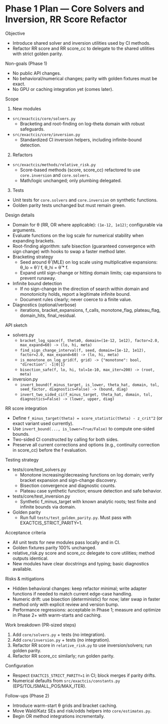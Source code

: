 # Phase 1 Plan — Core Solvers and Inversion, RR Score Refactor

Objective
- Introduce shared solver and inversion utilities used by CI methods.
- Refactor RR score and RR score_cc to delegate to the shared utilities with strict golden parity.

Non-goals (Phase 1)
- No public API changes.
- No behavioral/numerical changes; parity with golden fixtures must be exact.
- No GPU or caching integration yet (comes later).

Scope
1) New modules
- `src/exactcis/core/solvers.py`
  - Bracketing and root-finding on log-theta domain with robust safeguards.
- `src/exactcis/core/inversion.py`
  - Standardized CI inversion helpers, including infinite-bound detection.

2) Refactors
- `src/exactcis/methods/relative_risk.py`
  - Score-based methods (score, score_cc) refactored to use `core.inversion` and `core.solvers`.
  - Math/logic unchanged; only plumbing delegated.

3) Tests
- Unit tests for `core.solvers` and `core.inversion` on synthetic functions.
- Golden parity tests unchanged but must remain green.

Design details
- Domain for θ (RR, OR where applicable): `(1e-12, 1e12)`; configurable via arguments.
- Evaluate functions on the log scale for numerical stability when expanding brackets.
- Root-finding algorithm: safe bisection (guaranteed convergence with sign change) with hooks to swap a faster method later.
- Bracketing strategy
  - Seed around θ̂ (MLE) on log scale using multiplicative expansions: θ_lo = θ̂ / f, θ_hi = θ̂ * f.
  - Expand until sign-change or hitting domain limits; cap expansions to prevent runaway.
- Infinite bound detection
  - If no sign-change in the direction of search within domain and monotonicity holds, report a legitimate infinite bound.
  - Document rules clearly; never coerce to a finite value.
- Diagnostics (optional/verbose)
  - iterations, bracket_expansions, f_calls, monotone_flag, plateau_flag, domain_hits, final_residual.

API sketch
- solvers.py
  - `bracket_log_space(f, theta0, domain=(1e-12, 1e12), factor=2.0, max_expand=60) -> (lo, hi, meta)`
  - `find_sign_change_interval(f, seed, domain=(1e-12, 1e12), factor=2.0, max_expand=60) -> (lo, hi, meta)`
  - `is_monotone_on_log_grid(f, grid) -> {"monotone": bool, "direction": -1|0|1}`
  - `bisection_safe(f, lo, hi, tol=1e-10, max_iter=200) -> (root, meta)`
- inversion.py
  - `invert_bound(f_minus_target, is_lower, theta_hat, domain, tol, seed_factor, diagnostics=False) -> (bound, diag)`
  - `invert_two_sided_ci(f_minus_target, theta_hat, domain, tol, diagnostics=False) -> (lower, upper, diag)`

RR score integration
- Define `f_minus_target(theta) = score_statistic(theta) - z_crit^2` (or exact variant used currently).
- Use `invert_bound(..., is_lower=True/False)` to compute one-sided bounds.
- Two-sided CI constructed by calling for both sides.
- Preserve all current corrections and options (e.g., continuity correction in score_cc) before the f evaluation.

Testing strategy
- tests/core/test_solvers.py
  - Monotone increasing/decreasing functions on log domain; verify bracket expansion and sign-change discovery.
  - Bisection convergence and diagnostic counts.
  - Plateau case synthetic function; ensure detection and safe behavior.
- tests/core/test_inversion.py
  - Synthetic f_minus_target with known analytic roots; test finite and infinite bounds via domain.
- Golden parity
  - Run full `tests/test_golden_parity.py`. Must pass with EXACTCIS_STRICT_PARITY=1.

Acceptance criteria
- All unit tests for new modules pass locally and in CI.
- Golden fixtures parity 100% unchanged.
- relative_risk.py score and score_cc delegate to core utilities; method outputs identical.
- New modules have clear docstrings and typing; basic diagnostics available.

Risks & mitigations
- Hidden behavioral changes: keep refactor minimal; write adapter functions if needed to match current edge-case handling.
- Numeric drift: use bisection (deterministic) for now; later swap in faster method only with explicit review and version bump.
- Performance regressions: acceptable in Phase 1; measure and optimize in Phase 2+ with warm-starts and caching.

Work breakdown (PR-sized steps)
1) Add `core/solvers.py` + tests (no integration).
2) Add `core/inversion.py` + tests (no integration).
3) Refactor RR score in `relative_risk.py` to use inversion/solvers; run golden parity.
4) Refactor RR score_cc similarly; run golden parity.

Configuration
- Respect `EXACTCIS_STRICT_PARITY=1` in CI; block merges if parity drifts.
- Numerical defaults from `src/exactcis/constants.py` (EPS/TOL/SMALL_POS/MAX_ITER).

Follow-ups (Phase 2)
- Introduce warm-start θ grids and bracket caching.
- Move Wald/Katz SEs and risk/odds helpers into `core/estimates.py`.
- Begin OR method integrations incrementally.
